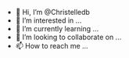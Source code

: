- 👋 Hi, I’m @Christelledb
- 👀 I’m interested in ...
- 🌱 I’m currently learning ...
- 💞️ I’m looking to collaborate on ...
- 📫 How to reach me ...

<!---
Christelledb/Christelledb is a ✨ special ✨ repository because its `README.md` (this file) appears on your GitHub profile.
You can click the Preview link to take a look at your changes.
--->
